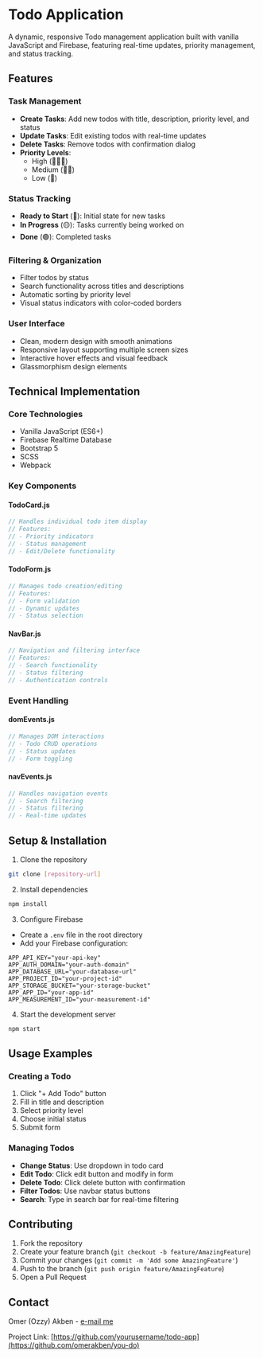 # Todo Application

A dynamic, responsive Todo management application built with vanilla JavaScript and Firebase, featuring real-time updates, priority management, and status tracking.

## Features

### Task Management
- **Create Tasks**: Add new todos with title, description, priority level, and status
- **Update Tasks**: Edit existing todos with real-time updates
- **Delete Tasks**: Remove todos with confirmation dialog
- **Priority Levels**: 
  - High (🔺🔺🔺)
  - Medium (🔺🔺)
  - Low (🔺)

### Status Tracking
- **Ready to Start** (🔵): Initial state for new tasks
- **In Progress** (🟡): Tasks currently being worked on
- **Done** (🟢): Completed tasks

### Filtering & Organization
- Filter todos by status
- Search functionality across titles and descriptions
- Automatic sorting by priority level
- Visual status indicators with color-coded borders

### User Interface
- Clean, modern design with smooth animations
- Responsive layout supporting multiple screen sizes
- Interactive hover effects and visual feedback
- Glassmorphism design elements

## Technical Implementation

### Core Technologies
- Vanilla JavaScript (ES6+)
- Firebase Realtime Database
- Bootstrap 5
- SCSS
- Webpack

### Key Components

#### TodoCard.js
```javascript
// Handles individual todo item display
// Features:
// - Priority indicators
// - Status management
// - Edit/Delete functionality
```

#### TodoForm.js
```javascript
// Manages todo creation/editing
// Features:
// - Form validation
// - Dynamic updates
// - Status selection
```

#### NavBar.js
```javascript
// Navigation and filtering interface
// Features:
// - Search functionality
// - Status filtering
// - Authentication controls
```

### Event Handling

#### domEvents.js
```javascript
// Manages DOM interactions
// - Todo CRUD operations
// - Status updates
// - Form toggling
```

#### navEvents.js
```javascript
// Handles navigation events
// - Search filtering
// - Status filtering
// - Real-time updates
```

## Setup & Installation

1. Clone the repository
```bash
git clone [repository-url]
```

2. Install dependencies
```bash
npm install
```

3. Configure Firebase
- Create a `.env` file in the root directory
- Add your Firebase configuration:
```env
APP_API_KEY="your-api-key"
APP_AUTH_DOMAIN="your-auth-domain"
APP_DATABASE_URL="your-database-url"
APP_PROJECT_ID="your-project-id"
APP_STORAGE_BUCKET="your-storage-bucket"
APP_APP_ID="your-app-id"
APP_MEASUREMENT_ID="your-measurement-id"
```

4. Start the development server
```bash
npm start
```

## Usage Examples

### Creating a Todo
1. Click "+ Add Todo" button
2. Fill in title and description
3. Select priority level
4. Choose initial status
5. Submit form

### Managing Todos
- **Change Status**: Use dropdown in todo card
- **Edit Todo**: Click edit button and modify in form
- **Delete Todo**: Click delete button with confirmation
- **Filter Todos**: Use navbar status buttons
- **Search**: Type in search bar for real-time filtering

## Contributing

1. Fork the repository
2. Create your feature branch (`git checkout -b feature/AmazingFeature`)
3. Commit your changes (`git commit -m 'Add some AmazingFeature'`)
4. Push to the branch (`git push origin feature/AmazingFeature`)
5. Open a Pull Request

## Contact

Omer (Ozzy) Akben - [e-mail me](mailto:akbenof@gmail.com)

Project Link: [https://github.com/yourusername/todo-app](https://github.com/omerakben/you-do)
